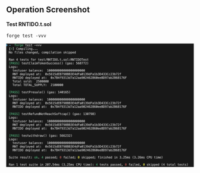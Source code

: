 ## Operation Screenshot

**Test RNTIDO.t.sol**

```shell
forge test -vvv
```

![alt text](res/image.png)
